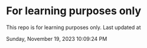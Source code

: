 # For learning purposes only
This repo is for learning purposes only.
Last updated at

Sunday, November 19, 2023 10:09:24 PM

